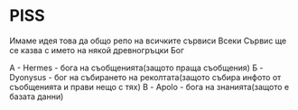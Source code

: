# PISS

Имаме идея това да общо репо на всичките сървиси
Всеки Сървис ще се казва с името на някой древногръцки Бог

A - Hermes - бога на съобщенията(защото праща съобщения)
Б - Dyonysus - бог на събирането на реколтата(защото събира инфото от съобщенията и прави нещо с тях)
В - Apolo - бога на знанията(защото е базата данни)